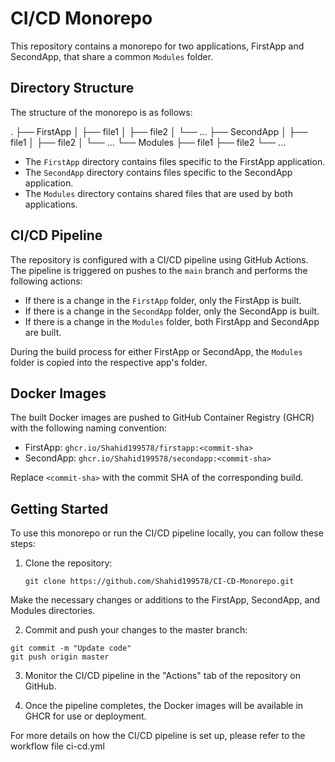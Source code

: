 # CI/CD Monorepo

This repository contains a monorepo for two applications, FirstApp and SecondApp, that share a common `Modules` folder.

## Directory Structure

The structure of the monorepo is as follows:

.
├── FirstApp
│ ├── file1
│ ├── file2
│ └── ...
├── SecondApp
│ ├── file1
│ ├── file2
│ └── ...
└── Modules
├── file1
├── file2
└── ...

- The `FirstApp` directory contains files specific to the FirstApp application.
- The `SecondApp` directory contains files specific to the SecondApp application.
- The `Modules` directory contains shared files that are used by both applications.

## CI/CD Pipeline

The repository is configured with a CI/CD pipeline using GitHub Actions. The pipeline is triggered on pushes to the `main` branch and performs the following actions:

- If there is a change in the `FirstApp` folder, only the FirstApp is built.
- If there is a change in the `SecondApp` folder, only the SecondApp is built.
- If there is a change in the `Modules` folder, both FirstApp and SecondApp are built.

During the build process for either FirstApp or SecondApp, the `Modules` folder is copied into the respective app's folder.

## Docker Images

The built Docker images are pushed to GitHub Container Registry (GHCR) with the following naming convention:

- FirstApp: `ghcr.io/Shahid199578/firstapp:<commit-sha>`
- SecondApp: `ghcr.io/Shahid199578/secondapp:<commit-sha>`

Replace `<commit-sha>` with the commit SHA of the corresponding build.

## Getting Started

To use this monorepo or run the CI/CD pipeline locally, you can follow these steps:

1. Clone the repository:

   ```
   git clone https://github.com/Shahid199578/CI-CD-Monorepo.git
   ```
   
Make the necessary changes or additions to the FirstApp, SecondApp, and Modules directories.

2. Commit and push your changes to the master branch:
```git add .
git commit -m "Update code"
git push origin master
```
3. Monitor the CI/CD pipeline in the "Actions" tab of the repository on GitHub.

4. Once the pipeline completes, the Docker images will be available in GHCR for use or deployment.

For more details on how the CI/CD pipeline is set up, please refer to the workflow file ci-cd.yml